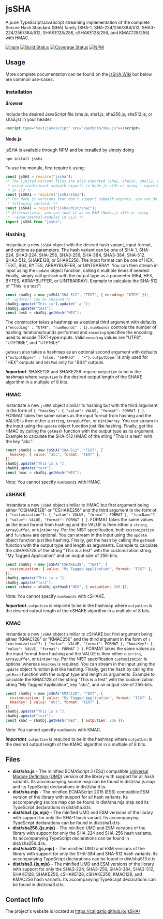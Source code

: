# jsSHA

A pure TypeScript/JavaScript streaming implementation of the complete Secure
Hash Standard (SHA) family (SHA-1, SHA-224/256/384/512, SHA3-224/256/384/512,
SHAKE128/256, cSHAKE128/256, and KMAC128/256) with HMAC.

[![npm](https://img.shields.io/npm/v/jssha)](https://www.npmjs.com/package/jssha)
[![Build Status](https://travis-ci.org/Caligatio/jsSHA.svg?branch=master)](https://travis-ci.org/Caligatio/jsSHA)
[![Coverage Status](https://coveralls.io/repos/github/Caligatio/jsSHA/badge.svg?branch=master)](https://coveralls.io/github/Caligatio/jsSHA?branch=master)
[![NPM](https://img.shields.io/npm/l/jssha)](https://opensource.org/licenses/BSD-3-Clause)

## Usage

More complete documentation can be found on the
[jsSHA Wiki](https://github.com/Caligatio/jsSHA/wiki) but below are common
use-cases.

### Installation

#### Browser

Include the desired JavaScript file (sha.js, sha1.js, sha256.js, sha512.js, or
sha3.js) in your header:

```html
<script type="text/javascript" src="/path/to/sha.js"></script>
```

#### Node.js

jsSHA is available through NPM and be installed by simply doing

```console
npm install jssha
```

To use the module, first require it using:

```javascript
const jsSHA = require("jssha");
/* The limited variant files are also exported (sha1, sha256, sha512, and sha3)
 * using conditional subpath exports in Node.js v13+ or using --experimental-modules
 * in v12 */
const jsSHA1 = require("jssha/sha1");
/* For Node.js versions that don't support subpath exports, you can do the
 * following instead: */
const jsSHA1 = require("jssha/dist/sha1");
/* Alternatively, you can load it as an ESM (Node.js v13+ or using
 * --experimental-modules in v12) */
import jsSHA from "jssha";
```

### Hashing

Instantiate a new `jsSHA` object with the desired hash variant, input format,
and options as parameters. The hash variant can be one of SHA-1, SHA-224,
SHA3-224, SHA-256, SHA3-256, SHA-384, SHA3-384, SHA-512, SHA3-512, SHAKE128, or
SHAKE256. The input format can be one of HEX, TEXT, B64, BYTES, ARRAYBUFFER, or
UINT8ARRAY. You can then stream in input using the `update` object function,
calling it multiple times if needed. Finally, simply call `getHash` with the
output type as a parameter (B64, HEX, BYTES, ARRAYBUFFER, or UINT8ARRAY).
Example to calculate the SHA-512 of "This is a test":

```javascript
const shaObj = new jsSHA("SHA-512", "TEXT", { encoding: "UTF8" });
/* .update() can be chained */
shaObj.update("This is").update(" a ");
shaObj.update("test");
const hash = shaObj.getHash("HEX");
```

The constructor takes a hashmap as a optional third argument with defaults
`{"encoding" : "UTF8", "numRounds" : 1}`. `numRounds` controls the number of
hashing iterations/rounds performed and `encoding` specifies the encoding used
to encode TEXT-type inputs. Valid `encoding` values are "UTF8", "UTF16BE", and
"UTF16LE".

`getHash` also takes a hashmap as an optional second argument with defaults
`{"outputUpper" : false, "b64Pad" : "="}`. `outputUpper` is only used for "HEX"
outputs and `b64Pad` only for "B64" outputs.

**_Important_**: SHAKE128 and SHAKE256 require `outputLen` to be in the hashmap
where `outputLen` is the desired output length of the SHAKE algorithm in a
multiple of 8 bits.

### HMAC

Instantiate a new `jsSHA` object similiar to hashing but with the third argument
in the form of `{ "hmacKey": { "value": VALUE, "format": FORMAT } }`. FORMAT
takes the same values as the input format from hashing and the VALUE is then
either a `string`, `ArrayBuffer`, or `Uint8Array`. You can stream in the input
using the `update` object function just like hashing. Finally, get the HMAC by
calling the `getHash` function with the output type as its argument. Example to
calculate the SHA-512 HMAC of the string "This is a test" with the key "abc":

```javascript
const shaObj = new jsSHA("SHA-512", "TEXT", {
  hmacKey: { value: "abc", format: "TEXT" },
});
shaObj.update("This is a ");
shaObj.update("test");
const hmac = shaObj.getHash("HEX");
```

Note: You cannot specify `numRounds` with HMAC.

### cSHAKE

Instantiate a new `jsSHA` object similiar to HMAC but first argument being
either "CSHAKE128" or "CSHAKE256" and the third argument in the form of
`{ "customization"?: { "value": VALUE, "format": FORMAT }, "funcName"?: { "value": VALUE, "format": FORMAT } }`.
FORMAT takes the same values as the input format from hashing and the VALUE is
then either a `string`, `ArrayBuffer`, or `Uint8Array`. Per the NIST
specification, both `customization` and `funcName` are optional. You can stream
in the input using the `update` object function just like hashing. Finally, get
the hash by calling the `getHash` function with the output type and length as
arguments. Example to calculate the cSHAKE128 of the string "This is a test"
with the customization string "My Tagged Application" and an output size of
256-bits.

```javascript
const shaObj = new jsSHA("CSHAKE128", "TEXT", {
  customization: { value: "My Tagged Application", format: "TEXT" },
});
shaObj.update("This is a ");
shaObj.update("test");
const cshake = shaObj.getHash("HEX", { outputLen: 256 });
```

Note: You cannot specify `numRounds` with cSHAKE.

**_Important_**: `outputLen` is required to be in the hashmap where `outputLen`
is the desired output length of the cSHAKE algorithm in a multiple of 8 bits.

### KMAC

Instantiate a new `jsSHA` object similiar to cSHAKE but first argument being
either "KMAC128" or "KMAC256" and the third argument in the form of
`{ "customization"?: { "value": VALUE, "format": FORMAT }, "kmacKey?: { "value": VALUE, "format": FORMAT } }`.
FORMAT takes the same values as the input format from hashing and the VALUE is
then either a `string`, `ArrayBuffer`, or `Uint8Array`. Per the NIST
specification `customization` is optional whereas `kmacKey` is required. You can
stream in the input using the `update` object function just like hashing.
Finally, get the hash by calling the `getHash` function with the output type and
length as arguments. Example to calculate the KMAC128 of the string "This is a
test" with the customization string "My Tagged Application", key "abc", and an
output size of 256-bits.

```javascript
const shaObj = new jsSHA("KMAC128", "TEXT", {
  customization: { value: "My Tagged Application", format: "TEXT" },
  kmacKey: { value: "abc", format: "TEXT" },
});
shaObj.update("This is a ");
shaObj.update("test");
const kmac = shaObj.getHash("HEX", { outputLen: 256 });
```

Note: You cannot specify `numRounds` with KMAC.

**_Important_**: `outputLen` is required to be in the hashmap where `outputLen`
is the desired output length of the KMAC algorithm in a multiple of 8 bits.

## Files

- **dist/sha.js** - The minified ECMAScript 3 (ES3) compatible [Universal Module
  Definition (UMD)][umd] version of the library with support for all hash
  variants. Its accompanying source map can be found in dist/sha.js.map and its
  TypeScript declarations in dist/sha.d.ts.
- **dist/sha.mjs** - The minified ECMAScript 2015 (ES6) compatible ESM version
  of the library with support for all hash variants. Its accompanying source map
  can be found in dist/sha.mjs.map and its TypeScript declarations in
  dist/sha.d.ts.
- **dist/sha1.{js,mjs}** - The minified UMD and ESM versions of the library with
  support for only the SHA-1 hash variant. Its accompanying TypeScript
  declarations can be found in dist/sha1.d.ts.
- **dist/sha256.{js,mjs}** - The minified UMD and ESM versions of the library
  with support for only the SHA-224 and SHA-256 hash variants. Its accompanying
  TypeScript declarations can be found in dist/sha256.d.ts.
- **dist/sha512.{js,mjs}** - The minified UMD and ESM versions of the library
  with support for only the SHA-384 and SHA-512 hash variants. Its accompanying
  TypeScript declarations can be found in dist/sha513.d.ts.
- **dist/sha3.{js,mjs}** - The minified UMD and ESM versions of the library with
  support for only the SHA3-224, SHA3-256, SHA3-384, SHA3-512, SHAKE128,
  SHAKE256, cSHAKE128, cSHAKE256, KMAC128, and KMAC256 hash variants. Its
  accompanying TypeScript declarations can be found in dist/sha3.d.ts.

## Contact Info

The project's website is located at https://caligatio.github.io/jsSHA/

[umd]: https://github.com/umdjs/umd
